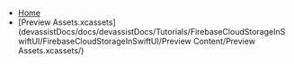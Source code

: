 <!-- docs/_sidebar.md -->
- [Home](/)
- [Preview Assets.xcassets](devassistDocs/docs/devassistDocs/Tutorials/FirebaseCloudStorageInSwiftUI/FirebaseCloudStorageInSwiftUI/Preview Content/Preview Assets.xcassets/)
